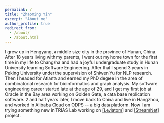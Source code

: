 ```yaml
---
permalink: /
title: "Zhaoming Yin"
excerpt: "About me"
author_profile: true
redirect_from: 
  - /about/
  - /about.html
---
```


I grew up in Hengyang, a middle size city in the province of Hunan, China. After 18 years living with my parents, 
I went out my home town for the first time in my life to Changsha and had a joyful undergraduate study in Hunan University learning Software Engineering. 
After that I spend 3 years in Peking University under the supervision of Shiwen Yu for NLP research. 
Then I headed for Atlanta and earned my PhD degree in the area of combinatorial research for bioinformatics and graph analysis. 
My software engineering career started late at the age of 29, and I get my first job at Oracle in the Bay area working on Golden Gate, a data base replication software. 
2 and half years later, I move back to China and live in Hangzhou, and worked in Alibaba Cloud on ODPS -- a big data platform. 
Now I am trying something new in TRIAS Lab working on [[Leviatom]](https://github.com/trias-lab/Documentation) 
and [[StreamNet]](https://github.com/triasteam/iri/) project. 
